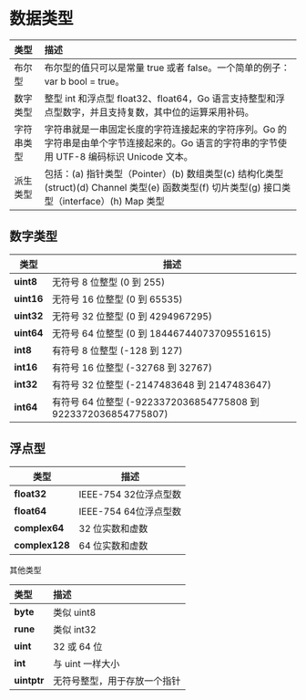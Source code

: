 # 数据类型

| 类型       | 描述                                                         |
| :--------- | :----------------------------------------------------------- |
| 布尔型     | 布尔型的值只可以是常量 true 或者 false。一个简单的例子：var b bool = true。 |
| 数字类型   | 整型 int 和浮点型 float32、float64，Go 语言支持整型和浮点型数字，并且支持复数，其中位的运算采用补码。 |
| 字符串类型 | 字符串就是一串固定长度的字符连接起来的字符序列。Go 的字符串是由单个字节连接起来的。Go 语言的字符串的字节使用 UTF-8 编码标识 Unicode 文本。 |
| 派生类型   | 包括：(a) 指针类型（Pointer）(b) 数组类型(c) 结构化类型(struct)(d) Channel 类型(e) 函数类型(f) 切片类型(g) 接口类型（interface）(h) Map 类型 |

## 数字类型

| 类型       | 描述                                                         |
| ---------- | ------------------------------------------------------------ |
| **uint8**  | 无符号 8 位整型 (0 到 255)                                   |
| **uint16** | 无符号 16 位整型 (0 到 65535)                                |
| **uint32** | 无符号 32 位整型 (0 到 4294967295)                           |
| **uint64** | 无符号 64 位整型 (0 到 18446744073709551615)                 |
| **int8**   | 有符号 8 位整型 (-128 到 127)                                |
| **int16**  | 有符号 16 位整型 (-32768 到 32767)                           |
| **int32**  | 有符号 32 位整型 (-2147483648 到 2147483647)                 |
| **int64**  | 有符号 64 位整型 (-9223372036854775808 到 9223372036854775807) |



## 浮点型

| 类型           | 描述                  |
| -------------- | --------------------- |
| **float32**    | IEEE-754 32位浮点型数 |
| **float64**    | IEEE-754 64位浮点型数 |
| **complex64**  | 32 位实数和虚数       |
| **complex128** | 64 位实数和虚数       |



其他类型

| 类型        | 描述                         |
| :---------- | :--------------------------- |
| **byte**    | 类似 uint8                   |
| **rune**    | 类似 int32                   |
| **uint**    | 32 或 64 位                  |
| **int**     | 与 uint 一样大小             |
| **uintptr** | 无符号整型，用于存放一个指针 |

